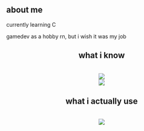 ## about me


<!--**nezinikautko/nezinikautko** is a ✨ _special_ ✨ repository because its `README.md` (this file) appears on your GitHub profile.-->



currently learning C

gamedev as a hobby rn, but i wish it was my job 

<h2 align="center">what i know</h2>
<br/>
<div align="center">
    <img src="https://skillicons.dev/icons?i=html,css,js"/><br>
    <img src="https://skillicons.dev/icons?i=git,github,vscode"/><br>
</div>

<h2 align="center">what i actually use</h2>
<br/>
<div align="center">
    <img src="https://skillicons.dev/icons?i=git,github,codeblocks"/><br>
</div>
